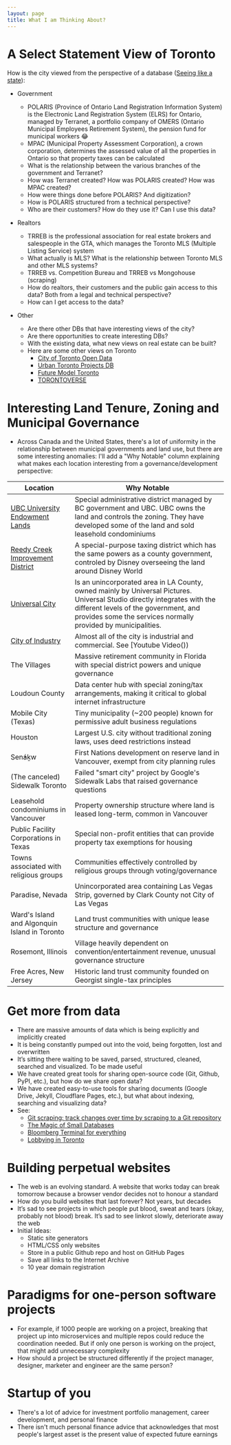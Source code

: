 ```yaml
---
layout: page
title: What I am Thinking About?
---
```


# A Select Statement View of Toronto 
How is the city viewed from the perspective of a database ([Seeing like a state](https://slatestarcodex.com/2017/03/16/book-review-seeing-like-a-state/)):
- Government
	- POLARIS (Province of Ontario Land Registration Information System) is the Electronic Land Registration System (ELRS) for Ontario, managed by Terranet, a portfolio company of OMERS (Ontario Municipal Employees Retirement System), the pension fund for municipal workers 😂
    - MPAC (Municipal Property Assessment Corporation), a crown corporation, determines the assessed value of all the properties in Ontario so that property taxes can be calculated
    - What is the relationship between the various branches of the government and Terranet?
    - How was Terranet created? How was POLARIS created? How was MPAC created?
    - How were things done before POLARIS? And digitization?
    - How is POLARIS structured from a technical perspective?
    - Who are their customers? How do they use it? Can I use this data?

- Realtors
    - TRREB is the professional association for real estate brokers and salespeople in the GTA, which manages the Toronto MLS (Multiple Listing Service) system
    - What actually is MLS? What is the relationship between Toronto MLS and other MLS systems? 
    - TRREB vs. Competition Bureau and TRREB vs Mongohouse (scraping)
    - How do realtors, their customers and the public gain access to this data? Both from a legal and technical perspective?
    - How can I get access to the data?

- Other
	- Are there other DBs that have interesting views of the city?
	- Are there opportunities to create interesting DBs?
	- With the existing data, what new views on real estate can be built?
	- Here are some other views on Toronto
		- [City of Toronto Open Data](https://open.toronto.ca/catalogue/?search=development&sort=score%20desc)
		- [Urban Toronto Projects DB](https://urbantoronto.ca/database/projects/)
		- [Future Model Toronto](https://www.stephenvelasco.com/)
        - [TORONTOVERSE](https://torontoverse.com/)

# Interesting Land Tenure, Zoning and Municipal Governance
- Across Canada and the United States, there's a lot of uniformity in the relationship between municipal governments and land use, but there are some interesting anomalies: 
I'll add a "Why Notable" column explaining what makes each location interesting from a governance/development perspective:

| Location | Why Notable |
|----------|-------------|
| [UBC University Endowment Lands](https://en.wikipedia.org/wiki/University_Endowment_Lands)| Special administrative district managed by BC government and UBC. UBC owns the land and controls the zoning. They have developed some of the land and sold leasehold condominiums|
| [Reedy Creek Improvement District](https://en.wikipedia.org/wiki/Reedy_Creek_Improvement_Act) | A special-purpose taxing district which has the same powers as a county government, controled by Disney overseeing the land around Disney World|
| [Universal City](https://en.wikipedia.org/wiki/Universal_City,_California) | Is an unincorporated area in LA County, owned mainly by Universal Pictures. Universal Studio directly integrates with the different levels of the government, and provides some the services normally provided by municipalities. |
| [City of Industry](https://en.wikipedia.org/wiki/City_of_Industry,_California) | Almost all of the city is industrial and commercial. See [Youtube Video())|
| The Villages | Massive retirement community in Florida with special district powers and unique governance |
| Loudoun County | Data center hub with special zoning/tax arrangements, making it critical to global internet infrastructure |
| Mobile City (Texas) | Tiny municipality (~200 people) known for permissive adult business regulations |
| Houston | Largest U.S. city without traditional zoning laws, uses deed restrictions instead |
| Sen̓áḵw | First Nations development on reserve land in Vancouver, exempt from city planning rules |
| (The canceled) Sidewalk Toronto | Failed "smart city" project by Google's Sidewalk Labs that raised governance questions |
| Leasehold condominiums in Vancouver | Property ownership structure where land is leased long-term, common in Vancouver |
| Public Facility Corporations in Texas | Special non-profit entities that can provide property tax exemptions for housing |
| Towns associated with religious groups | Communities effectively controlled by religious groups through voting/governance |
| Paradise, Nevada | Unincorporated area containing Las Vegas Strip, governed by Clark County not City of Las Vegas |
| Ward's Island and Algonquin Island in Toronto | Land trust communities with unique lease structure and governance |
| Rosemont, Illinois | Village heavily dependent on convention/entertainment revenue, unusual governance structure |
| Free Acres, New Jersey | Historic land trust community founded on Georgist single-tax principles |
    
# Get more from data
- There are massive amounts of data which is being explicitly and implicitly created
- It is being constantly pumped out into the void, being forgotten, lost and overwritten
- It’s sitting there waiting to be saved, parsed, structured, cleaned, searched and visualized. To be made useful
- We have created great tools for sharing open-source code (Git, Github, PyPI, etc.), but how do we share open data?
- We have created easy-to-use tools for sharing documents (Google Drive, Jekyll, Cloudflare Pages, etc.), but what about indexing, searching and visualizing data?
- See:
    - [Git scraping: track changes over time by scraping to a Git repository](https://simonwillison.net/2020/Oct/9/git-scraping/)
    - [The Magic of Small Databases](https://tomcritchlow.com/2023/01/27/small-databases/)
    - [Bloomberg Terminal for everything](https://marginalrevolution.com/marginalrevolution/2019/12/work-on-these-things.html#:~:text=Bloomberg%20Terminal%20for,variety%20of%20domains.)
    - [Lobbying in Toronto](https://github.com/RamVasuthevan/TorontoLobbyistRegistry/)

# Building perpetual websites
- The web is an evolving standard. A website that works today can break tomorrow because a browser vendor decides not to honour a standard
- How do you build websites that last forever? Not years, but decades
- It’s sad to see projects in which people put blood, sweat and tears (okay, probably not blood) break. It’s sad to see linkrot slowly, deteriorate away the web
- Initial Ideas:
    - Static site generators
    - HTML/CSS only websites
    - Store in a public Github repo and host on GitHub Pages
    - Save all links to the Internet Archive
    - 10 year domain registration

# Paradigms for one-person software projects
- For example, if 1000 people are working on a project, breaking that project up into microservices and multiple repos could reduce the coordination needed. But if only one person is working on the project, that might add unnecessary complexity
- How should a project be structured differently if the project manager, designer, marketer and engineer are the same person?

# Startup of you
- There's a lot of advice for investment portfolio management, career development, and personal finance
- There isn't much personal finance advice that acknowledges that most people's largest asset is the present value of expected future earnings